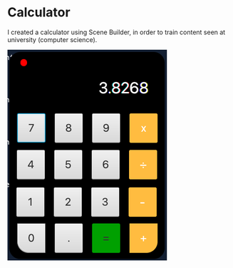 # Calculator
 I created a calculator using Scene Builder, in order to train content seen at university (computer science).
 
 ![alt text](https://github.com/IrineuAlmeidaJr/Calculator/blob/CodeFunctionality/ImageCalculator.png?raw=true)
